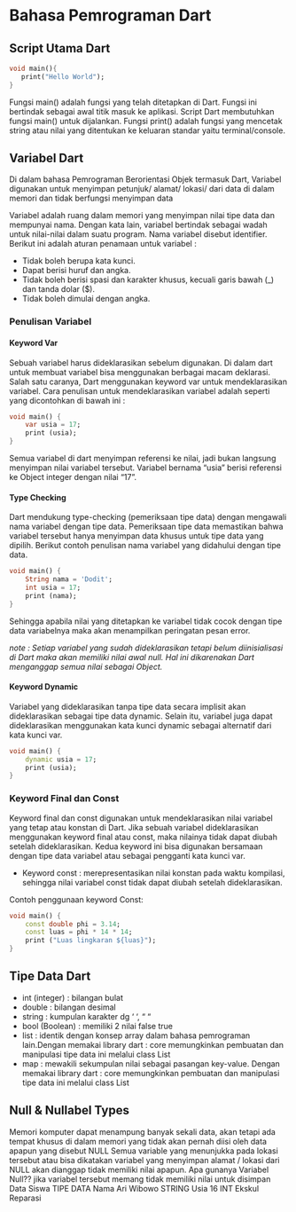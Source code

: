 # Bahasa Pemrograman Dart

## Script Utama Dart
```dart
void main(){
   print("Hello World");
}
```
Fungsi main() adalah fungsi yang telah ditetapkan di Dart. Fungsi ini bertindak sebagai awal titik masuk ke aplikasi. Script Dart membutuhkan fungsi main() untuk dijalankan. Fungsi print() adalah fungsi yang mencetak string atau nilai yang ditentukan ke keluaran standar yaitu terminal/console.

## Variabel Dart
Di dalam bahasa Pemrograman Berorientasi Objek termasuk Dart, Variabel digunakan untuk menyimpan petunjuk/ alamat/ lokasi/ dari data di dalam memori dan tidak berfungsi menyimpan data 

Variabel adalah ruang dalam memori yang menyimpan nilai tipe data dan mempunyai nama. Dengan kata lain, variabel bertindak sebagai wadah untuk nilai-nilai dalam suatu program. Nama variabel disebut identifier. Berikut ini adalah aturan penamaan untuk variabel :
- Tidak boleh berupa kata kunci.
- Dapat berisi huruf dan angka.
- Tidak boleh berisi spasi dan karakter khusus, kecuali garis bawah (_) dan tanda dolar ($).
- Tidak boleh dimulai dengan angka.

### Penulisan Variabel 
#### Keyword Var
Sebuah variabel harus dideklarasikan sebelum digunakan. Di dalam dart untuk membuat variabel bisa menggunakan berbagai macam deklarasi. 
 Salah satu caranya, Dart menggunakan keyword var untuk mendeklarasikan variabel. Cara penulisan untuk mendeklarasikan variabel adalah seperti yang dicontohkan di bawah ini :

```dart
void main() {
    var usia = 17;
    print (usia); 
}
```
Semua variabel di dart menyimpan referensi ke nilai, jadi bukan langsung menyimpan nilai variabel tersebut. Variabel bernama “usia” berisi referensi ke Object integer dengan nilai “17”.

#### Type Checking 
Dart mendukung type-checking (pemeriksaan tipe data) dengan mengawali nama variabel dengan tipe data. Pemeriksaan tipe data memastikan bahwa variabel tersebut hanya menyimpan data khusus untuk tipe data yang dipilih. Berikut contoh penulisan nama variabel yang didahului dengan tipe data.

```dart
void main() {
    String nama = 'Dodit';
    int usia = 17;
    print (nama); 
}
```

Sehingga apabila nilai yang ditetapkan ke variabel tidak cocok dengan tipe data variabelnya maka akan menampilkan peringatan pesan error.

*note : Setiap variabel yang sudah dideklarasikan tetapi belum diinisialisasi di Dart maka akan memiliki nilai awal null. Hal ini dikarenakan Dart menganggap semua nilai sebagai Object.*

#### Keyword Dynamic 
Variabel yang dideklarasikan tanpa tipe data secara implisit akan dideklarasikan sebagai tipe data dynamic. Selain itu, variabel juga dapat dideklarasikan menggunakan kata kunci dynamic sebagai alternatif dari kata kunci var.
```dart
void main() {
    dynamic usia = 17;
    print (usia); 
}
```
### Keyword Final dan Const
Keyword final dan const digunakan untuk mendeklarasikan nilai variabel yang tetap atau konstan di Dart. Jika sebuah variabel dideklarasikan menggunakan keyword final atau const, maka nilainya tidak dapat diubah setelah dideklarasikan. Kedua keyword ini bisa digunakan bersamaan dengan tipe data variabel atau sebagai pengganti kata kunci var.
- Keyword const :  merepresentasikan nilai konstan pada waktu kompilasi, sehingga nilai variabel const tidak dapat diubah setelah dideklarasikan.

Contoh penggunaan keyword Const:

```dart
void main() {
    const double phi = 3.14;
    const luas = phi * 14 * 14;
    print ("Luas lingkaran ${luas}"); 
}
```

## Tipe Data Dart
-	int (integer)	: bilangan bulat
-	double 		: bilangan desimal
-	string		: kumpulan karakter dg ‘ ‘, “ “
-	bool (Boolean)	: memiliki 2 nilai false true
-	list : identik dengan konsep array dalam bahasa pemrograman lain.Dengan memakai library dart : core memungkinkan pembuatan dan manipulasi tipe data ini melalui class List 
-	map : mewakili sekumpulan nilai sebagai pasangan key-value. Dengan memakai library dart : core memungkinkan pembuatan dan manipulasi tipe data ini melalui class List 

  
## Null & Nullabel Types
Memori komputer dapat menampung banyak sekali data, akan tetapi ada tempat khusus di dalam memori yang tidak akan pernah diisi oleh data apapun yang disebut NULL 
Semua variable yang menunjukka pada lokasi tersebut atau bisa dikatakan variabel yang menyimpan alamat / lokasi dari NULL akan dianggap tidak memiliki nilai apapun.
 Apa gunanya Variabel Null??
jika variabel tersebut memang tidak memiliki nilai untuk disimpan 
Data Siswa	TIPE DATA
Nama	Ari Wibowo	STRING
Usia	16	INT
Ekskul 	Reparasi 	

